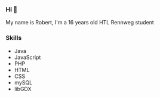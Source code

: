 ### Hi 👋
My name is Robert, I'm a 16 years old HTL Rennweg student

### Skills
- Java
- JavaScript
- PHP
- HTML
- CSS
- mySQL
- libGDX
<!--
**RobertUNF/RobertUNF** is a ✨ _special_ ✨ repository because its `README.md` (this file) appears on your GitHub profile.

Here are some ideas to get you started:

- 🔭 I’m currently working on ...
- 🌱 I’m currently learning ...
- 👯 I’m looking to collaborate on ...
- 🤔 I’m looking for help with ...
- 💬 Ask me about ...
- 📫 How to reach me: ...
- 😄 Pronouns: ...
- ⚡ Fun fact: ...
-->
